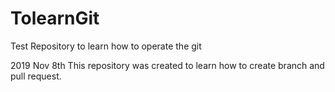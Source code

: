 # TolearnGit
Test Repository to learn how to operate the git

2019 Nov 8th
This repository was created to learn how to create branch and pull request.
